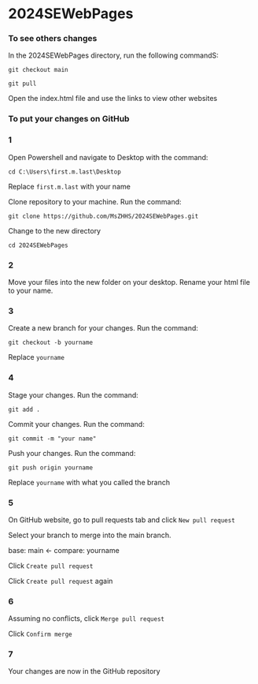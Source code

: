 # 2024SEWebPages

### To see others changes

In the 2024SEWebPages directory, run the following commandS:

`git checkout main`

`git pull`

Open the index.html file and use the links to view other websites

### To put your changes on GitHub

### 1
Open Powershell and navigate to Desktop with the command:

`cd C:\Users\first.m.last\Desktop`

Replace `first.m.last` with your name

Clone repository to your machine. Run the command:

`git clone https://github.com/MsZHHS/2024SEWebPages.git`

Change to the new directory

`cd 2024SEWebPages`

### 2

Move your files into the new folder on your desktop. Rename your html file to your name.

### 3

Create a new branch for your changes. Run the command:

`git checkout -b yourname`

Replace `yourname`

### 4

Stage your changes. Run the command:

`git add .`

Commit your changes. Run the command:

`git commit -m "your name"`

Push your changes. Run the command:

`git push origin yourname`

Replace `yourname` with what you called the branch

### 5

On GitHub website, go to pull requests tab and click `New pull request`

Select your branch to merge into the main branch.

base: main <- compare: yourname

Click `Create pull request`

Click `Create pull request` again

### 6

Assuming no conflicts, click `Merge pull request`

Click `Confirm merge`

### 7

Your changes are now in the GitHub repository
